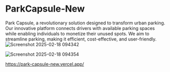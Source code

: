 # ParkCapsule-New
Park Capsule, a revolutionary solution designed to transform urban parking. Our innovative platform connects drivers with available parking spaces while enabling individuals to monetize their unused spots. We aim to streamline parking, making it efficient, cost-effective, and user-friendly.
![Screenshot 2025-02-18 094342](https://github.com/user-attachments/assets/9faddf8c-3680-4955-8f95-6026075511f2)

![Screenshot 2025-02-18 094354](https://github.com/user-attachments/assets/416c98d1-bf19-4f8f-93cd-3eacd709afbd)

https://park-capsule-new.vercel.app/


